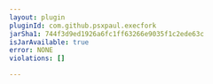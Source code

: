 ```yaml
---
layout: plugin
pluginId: com.github.psxpaul.execfork
jarSha1: 744f3d9ed1926a6fc1ff63266e9035f1c2ede63c
isJarAvailable: true
error: NONE
violations: []

---
```


